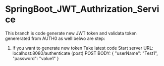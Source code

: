 # SpringBoot_JWT_Authrization_Service

This branch is code generate new JWT token and validata token genererated from AUTH0 as well belwo are step:

1. If you want to generate new token
   Take latest code
   Start server
   URL: localhost:8080/authenticate (post)
   POST BODY: 
             {
              "userName": "Test1",
              "password": "value1"
             }
